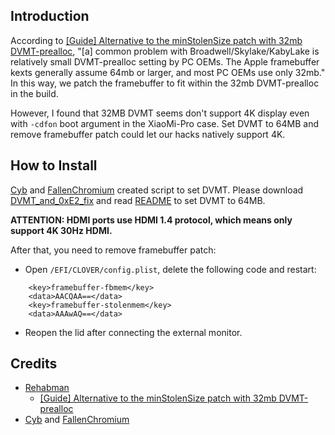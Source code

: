 ## Introduction
According to [[Guide] Alternative to the minStolenSize patch with 32mb DVMT-prealloc](https://www.tonymacx86.com/threads/guide-alternative-to-the-minstolensize-patch-with-32mb-dvmt-prealloc.221506), "[a] common problem with Broadwell/Skylake/KabyLake is relatively small DVMT-prealloc setting by PC OEMs. The Apple framebuffer kexts generally assume 64mb or larger, and most PC OEMs use only 32mb." In this way, we patch the framebuffer to fit within the 32mb DVMT-prealloc in the build.

However, I found that 32MB DVMT seems don't support 4K display even with `-cdfon` boot argument in the XiaoMi-Pro case. Set DVMT to 64MB and remove framebuffer patch could let our hacks natively support 4K.

## How to Install
[Cyb](http://4pda.ru/forum/index.php?showuser=914121) and [FallenChromium](https://github.com/FallenChromium) created script to set DVMT. Please download [DVMT_and_0xE2_fix](https://github.com/daliansky/XiaoMi-Pro/master/BIOS/DVMT_and_0xE2_fix) and read [README](https://github.com/daliansky/XiaoMi-Pro/master/BIOS/DVMT_and_0xE2_fix/README.md) to set DVMT to 64MB.

<b>ATTENTION: HDMI ports use HDMI 1.4 protocol, which means only support 4K 30Hz HDMI.</b>

After that, you need to remove framebuffer patch:
- Open `/EFI/CLOVER/config.plist`, delete the following code and restart:
```
    <key>framebuffer-fbmem</key>
    <data>AACQAA==</data>
    <key>framebuffer-stolenmem</key>
    <data>AAAwAQ==</data>
```
- Reopen the lid after connecting the external monitor.

## Credits
- [Rehabman](https://www.tonymacx86.com/members/rehabman.429483)
  - [[Guide] Alternative to the minStolenSize patch with 32mb DVMT-prealloc](https://www.tonymacx86.com/threads/guide-alternative-to-the-minstolensize-patch-with-32mb-dvmt-prealloc.221506)
- [Cyb](http://4pda.ru/forum/index.php?showuser=914121) and [FallenChromium](https://github.com/FallenChromium)